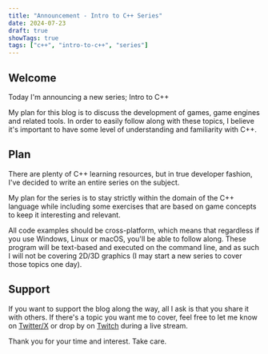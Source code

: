 ```yaml
---
title: "Announcement - Intro to C++ Series"
date: 2024-07-23
draft: true
showTags: true
tags: ["c++", "intro-to-c++", "series"]
---
```


## Welcome
Today I'm announcing a new series; Intro to C++

My plan for this blog is to discuss the development of games, game engines and related tools.
In order to easily follow along with these topics, I believe it's important to have some level of understanding and familiarity with C++.

## Plan
There are plenty of C++ learning resources, but in true developer fashion, I've decided to write an entire series on the subject.

My plan for the series is to stay strictly within the domain of the C++ language while including some exercises that are based on game concepts to keep it interesting and relevant.

All code examples should be cross-platform, which means that regardless if you use Windows, Linux or macOS, you'll be able to follow along. These program will be text-based and executed on the command line, and as such I will not be covering 2D/3D graphics (I may start a new series to cover those topics one day).

## Support
If you want to support the blog along the way, all I ask is that you share it with others. If there's a topic you want me to cover, feel free to let me know on [Twitter/X](https://x.com/justinhhorner) or drop by on [Twitch](https://twitch.tv/justinhhorner) during a live stream.

Thank you for your time and interest.
Take care.
